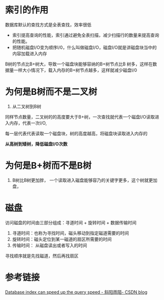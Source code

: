 # 索引的作用
数据库默认的查找方式是全表查找，效率很低

- 索引提高查询的性能，索引通过避免全表扫描，减少扫描行的数量来提高查询的性能。
- 把随机磁盘I/O变为顺序I/0，什么叫做磁盘I/O，磁盘I/O就是讲磁盘块当中的内容加载进入内存


B树的节点比B+树大，导致一个磁盘块能够容纳的B+树节点比B 树多，这样在数据量一样大小情况下，载入内存的B+树节点越多，这样就减少磁盘I/0


# 为何是B树而不是二叉树

1. 从二叉树到B树

同样节点数量，二叉树的的高度要大于B+树，一次查找就代表一个磁盘I/O读取进入内存，代表一次I/O,

每一层代表代表读取一个磁盘块，树的高度越高，将磁盘块读取进入内存的

**从高树到矮树，降低磁盘I/O次数**


# 为何是B+树而不是B树
1. B树比B树更加胖， 一个读取进入磁盘能够容乃的关键字更多，这个树就更加盘，

# 磁盘

访问磁盘的时间由三部分组成：寻道时间 + 旋转时间 + 数据传输时间

1. 寻道时间：也称为寻找时间，磁头移动到指定磁道需要的时间
2. 旋转时间：磁头定位到某一磁道的扇区所需要的时间
3. 传输时间： 从磁盘读出或者写入的时间

寻找顺序就是先找磁道，然后再找扇区


# 参考链接
[Database index can speed up the query speed - 斜阳雨陌- CSDN blog](https://blog.csdn.net/qq_15037231/article/details/80539964)